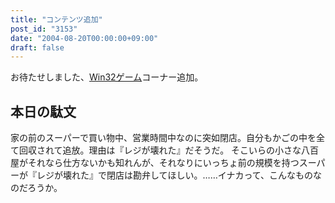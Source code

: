 ```yaml
---
title: "コンテンツ追加"
post_id: "3153"
date: "2004-08-20T00:00:00+09:00"
draft: false
---
```



お待たせしました、[Win32ゲーム](/category/products/apps)コーナー追加。
## 本日の駄文
家の前のスーパーで買い物中、営業時間中なのに突如閉店。自分もかごの中を全て回収されて追放。理由は『レジが壊れた』だそうだ。  そこいらの小さな八百屋がそれなら仕方ないかも知れんが、それなりにいっちょ前の規模を持つスーパーが『レジが壊れた』で閉店は勘弁してほしい。……イナカって、こんなものなのだろうか。
